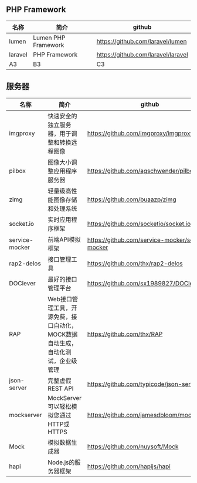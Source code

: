 
## PHP Framework

名称 | 简介 | github
---------|----------|---------
lumen | Lumen PHP Framework | https://github.com/laravel/lumen
laravel | PHP Framework | https://github.com/laravel/laravel
A3 | B3 | C3

## 服务器

名称 | 简介 | github
---------|----------|---------
imgproxy | 快速安全的独立服务器，用于调整和转换远程图像 | https://github.com/imgproxy/imgproxy
pilbox | 图像大小调整应用程序服务器 | https://github.com/agschwender/pilbox
zimg | 轻量级高性能图像存储和处理系统 | https://github.com/buaazp/zimg
socket.io | 实时应用程序框架 | https://github.com/socketio/socket.io
service-mocker | 前端API模拟框架 | https://github.com/service-mocker/service-mocker
rap2-delos| 接口管理工具 | https://github.com/thx/rap2-delos
DOClever | 最好的接口管理平台 | https://github.com/sx1989827/DOClever
RAP | Web接口管理工具，开源免费，接口自动化，MOCK数据自动生成，自动化测试，企业级管理 | https://github.com/thx/RAP
json-server | 完整虚假REST API | https://github.com/typicode/json-server
mockserver | MockServer可以轻松模拟您通过HTTP或HTTPS | https://github.com/jamesdbloom/mockserver
Mock | 模拟数据生成器 | https://github.com/nuysoft/Mock
hapi | Node.js的服务器框架 | https://github.com/hapijs/hapi
